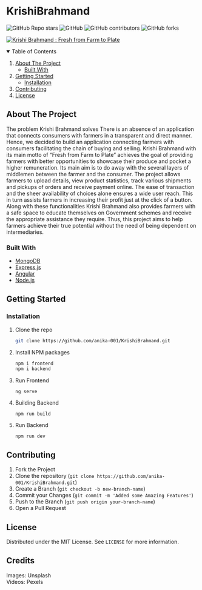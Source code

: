 
# KrishiBrahmand

![GitHub Repo stars](https://img.shields.io/github/stars/anika-001/KrishiBrahmand?style=for-the-badge)
![GitHub](https://img.shields.io/github/license/anika-001/KrishiBrahMand?color=%23ffff00&style=for-the-badge)
![GitHub contributors](https://img.shields.io/github/contributors/anika-001/KrishiBrahmand?color=%00b3b3&style=for-the-badge)
![GitHub forks](https://img.shields.io/github/forks/anika-001/KrishiBrahmand?color=%23ff69b4&style=for-the-badge)

[![Krishi Brahmand : Fresh from Farm to Plate](http://img.youtube.com/vi/E6Qo4B_lS84/0.jpg)](http://www.youtube.com/watch?v=E6Qo4B_lS84 "Krishi Brahmand : Fresh from Farm to Plate")

<!-- TABLE OF CONTENTS -->
<details open="open">
  <summary>Table of Contents</summary>
  <ol>
    <li>
      <a href="#about-the-project">About The Project</a>
      <ul>
        <li><a href="#built-with">Built With</a></li>
      </ul>
    </li>
    <li>
      <a href="#getting-started">Getting Started</a>
      <ul>
        <li><a href="#installation">Installation</a></li>
      </ul>
    </li>
    <li><a href="#contributing">Contributing</a></li>
    <li><a href="#license">License</a></li>
  </ol>
</details>

<!-- ABOUT THE PROJECT -->
## About The Project


The problem Krishi Brahmand solves
There is an absence of an application that connects consumers with farmers in a transparent and direct manner. Hence, we decided to build an application connecting farmers with consumers facilitating the chain of buying and selling.
Krishi Brahmand with its main motto of “Fresh from Farm to Plate” achieves the goal of providing farmers with better opportunities to showcase their produce and pocket a higher remuneration. Its main aim is to do away with the several layers of middlemen between the farmer and the consumer. The project allows farmers to upload details, view product statistics, track various shipments and pickups of orders and receive payment online.
The ease of transaction and the sheer availability of choices alone ensures a wide user reach. This in turn assists farmers in increasing their profit just at the click of a button. Along with these functionalities Krishi Brahmand also provides farmers with a safe space to educate themselves on Government schemes and receive the appropriate assistance they require.
Thus, this project aims to help farmers achieve their true potential without the need of being dependent on intermediaries.

### Built With

* [MongoDB](https://www.mongodb.com/cloud/atlas/lp/try2-in?utm_source=google&utm_campaign=gs_apac_india_search_core_brand_atlas_desktop&utm_term=mongodb&utm_medium=cpc_paid_search&utm_ad=e&utm_ad_campaign_id=12212624347&gclid=Cj0KCQjwse-DBhC7ARIsAI8YcWJdrpDGwUuJfqeQfiaMAsLLV8SbNuTAjjZSK61kcUZpO8DT9yjoEeYaAqS4EALw_wcB)
* [Express.js](https://expressjs.com/)
* [Angular](https://angular.io/)
* [Node.js](https://nodejs.org/en/)


<!-- GETTING STARTED -->
## Getting Started

### Installation

1. Clone the repo
   ```sh
   git clone https://github.com/anika-001/KrishiBrahmand.git
   ```
2. Install NPM packages
   ```sh
   npm i frontend
   npm i backend
   ```
3. Run Frontend
   ```
   ng serve
   ```
4. Building Backend
   ```
   npm run build
   ```
5. Run Backend
   ```
   npm run dev
   ```
   
<!-- CONTRIBUTING -->
## Contributing

1. Fork the Project
2. Clone the repository (`git clone https://github.com/anika-001/KrishiBrahmand.git`)
3. Create a Branch (`git checkout -b new-branch-name`)
4. Commit your Changes (`git commit -m 'Added some Amazing Features'`)
5. Push to the Branch (`git push origin your-branch-name`)
6. Open a Pull Request

<!-- LICENSE -->
## License

Distributed under the MIT License. See `LICENSE` for more information.

## Credits
Images: Unsplash<br>
Videos: Pexels

